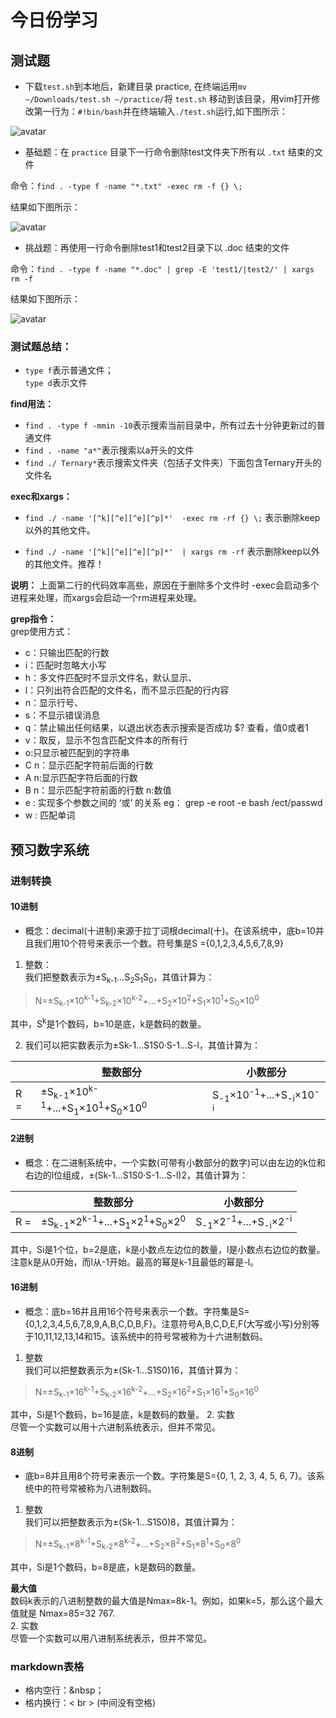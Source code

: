 # 今日份学习
## 测试题
- 下载`test.sh`到本地后，新建目录 practice, 在终端运用`mv ~/Downloads/test.sh ~/practice/`将 `test.sh` 移动到该目录，用vim打开修改第一行为：`#!bin/bash`并在终端输入`./test.sh`运行,如下图所示：

![avatar](https://github.com/fangqihao/picture/blob/master/ceshi1.jpg)  

- 基础题：在 `practice` 目录下一行命令删除test文件夹下所有以 `.txt` 结束的文件

命令：`find . -type f -name "*.txt" -exec rm -f {} \;`

结果如下图所示：  

![avatar](https://github.com/fangqihao/picture/blob/master/ceshi2.jpg)  

- 挑战题：再使用一行命令删除test1和test2目录下以 .doc 结束的文件

命令：`find . -type f -name "*.doc" | grep -E 'test1/|test2/' | xargs rm -f`  

结果如下图所示：  

![avatar](https://github.com/fangqihao/picture/blob/master/ceshi3.jpg)  

### 测试题总结：
- `type f`表示普通文件；  
  `type d`表示文件  

**find用法：**
- `find . -type f -mmin -10`表示搜索当前目录中，所有过去十分钟更新过的普通文件
- `find . -name "a*"`表示搜索以a开头的文件
- `find ./ Ternary*`表示搜索文件夹（包括子文件夹）下面包含Ternary开头的文件名  

**exec和xargs：**  

- `find ./ -name '[^k][^e][^e][^p]*'  -exec rm -rf {} \;` 表示删除keep以外的其他文件。


- `find ./ -name '[^k][^e][^e][^p]*'  | xargs rm -rf`  表示删除keep以外的其他文件。推荐！

**说明：** 上面第二行的代码效率高些，原因在于删除多个文件时 -exec会启动多个进程来处理，而xargs会启动一个rm进程来处理。

**grep指令：**  
grep使用方式：
- c：只输出匹配的行数 
- i：匹配时忽略大小写 
- h：多文件匹配时不显示文件名，默认显示、 
- l：只列出符合匹配的文件名，而不显示匹配的行内容 
- n：显示行号、
- s：不显示错误消息
- q：禁止输出任何结果，以退出状态表示搜索是否成功 $? 查看，值0或者1  
- v：取反，显示不包含匹配文件本的所有行
- o:只显示被匹配到的字符串
- C n：显示匹配字符前后面的行数 
- A n:显示匹配字符后面的行数
- B n：显示匹配字符前面的行数   n:数值
- e : 实现多个参数之间的 ‘或’ 的关系 eg： grep -e root -e bash /ect/passwd 
- w : 匹配单词

## 预习数字系统
### 进制转换
#### 10进制
- 概念：decimal(十进制)来源于拉丁词根decimal(十)。在该系统中，底b=10并且我们用10个符号来表示一个数。符号集是S ={0,1,2,3,4,5,6,7,8,9}
1. 整数：  
我们把整数表示为±S<sub>k-1</sub>...S<sub>2</sub>S<sub>1</sub>S<sub>0</sub>，其值计算为：  
>N=±S<sub>k-1</sub>×10<sup>k-1</sup>+S<sub>k-2</sub>×10<sup>k-2</sup>+...+S<sub>2</sub>×10<sup>2</sup>+S<sub>1</sub>×10<sup>1</sup>+S<sub>0</sub>×10<sup>0</sup>  

其中，S<sup>k</sup>是1个数码，b=10是底，k是数码的数量。    

2. 我们可以把实数表示为±Sk-1...S1S0·S-1...S-l，其值计算为：  


 &nbsp; | 整数部分 | 小数部分
---|---|---
R = | ±S<sub>k-1</sub>×10<sup>k-1</sup>+...+S<sub>1</sub>×10<sup>1</sup>+S<sub>0</sub>×10<sup>0</sup> | S<sub>-1</sub>×10<sup>-1</sup>+...+S<sub>-i</sub>×10<sup>-i</sup>  

#### 2进制
- 概念：在二进制系统中，一个实数(可带有小数部分的数字)可以由左边的k位和右边的l位组成，±(Sk-1...S1S0·S-1...S-l)2，其值计算为：  

&nbsp; | 整数部分 | 小数部分
---|---|---
R = | ±S<sub>k-1</sub>×2<sup>k-1</sup>+...+S<sub>1</sub>×2<sup>1</sup>+S<sub>0</sub>×2<sup>0</sup> | S<sub>-1</sub>×2<sup>-1</sup>+...+S<sub>-i</sub>×2<sup>-i</sup>   
其中，Si是1个位，b=2是底，k是小数点左边位的数量，l是小数点右边位的数量。注意k是从0开始，而l从-1开始。最高的幂是k-1且最低的幂是-l。  

#### 16进制
- 概念：底b=16并且用16个符号来表示一个数。字符集是S={0,1,2,3,4,5,6,7,8,9,A,B,C,D,B,F}。注意符号A,B,C,D,E,F(大写或小写)分别等于10,11,12,13,14和15。该系统中的符号常被称为十六进制数码。  
1. 整数  
  我们可以把整数表示为±(Sk-1...S1S0)16，其值计算为：
>N=±S<sub>k-1</sub>×16<sup>k-1</sup>+S<sub>k-2</sub>×16<sup>k-2</sup>+...+S<sub>2</sub>×16<sup>2</sup>+S<sub>1</sub>×16<sup>1</sup>+S<sub>0</sub>×16<sup>0</sup>  

其中，Si是1个数码，b=16是底，k是数码的数量。
2. 实数  
尽管一个实数可以用十六进制系统表示，但并不常见。

#### 8进制
- 底b=8并且用8个符号来表示一个数。字符集是S={0, 1, 2, 3, 4, 5, 6, 7}。该系统中的符号常被称为八进制数码。
1. 整数  
  我们可以把整数表示为±(Sk-1...S1S0)8，其值计算为：  
>N=±S<sub>k-1</sub>×8<sup>k-1</sup>+S<sub>k-2</sub>×8<sup>k-2</sup>+...+S<sub>2</sub>×8<sup>2</sup>+S<sub>1</sub>×8<sup>1</sup>+S<sub>0</sub>×8<sup>0</sup>  

其中，Si是1个数码，b=8是底，k是数码的数量。

**最大值**  
数码k表示的八进制整数的最大值是Nmax=8k-1。例如，如果k=5，那么这个最大值就是 Nmax=85=32 767.  
2. 实数  
   尽管一个实数可以用八进制系统表示，但并不常见。

### markdown表格
- 格内空行：&nbsp；
- 格内换行：< br >  (中间没有空格)
